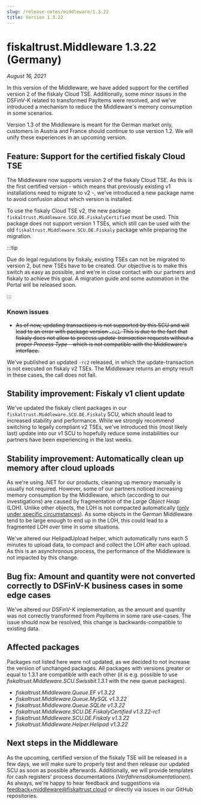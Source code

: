 ```yaml
---
slug: /release-notes/middleware/1.3.22
title: Version 1.3.22
---
```


# fiskaltrust.Middleware 1.3.22 (Germany)
_August 16, 2021_

In this version of the Middleware, we have added support for the certified version 2 of the fiskaly Cloud TSE. Additionally, some minor issues in the DSFinV-K related to transformed PayItems were resolved, and we've introduced a mechanism to reduce the Middleware's memory consumption in some scenarios.

<div class="alert alert--warning" role="alert">Version 1.3 of the Middleware is meant for the German market only, customers in Austria and France should continue to use version 1.2. We will unify these experiences in an upcoming version.</div>

## Feature: Support for the certified fiskaly Cloud TSE
The Middleware now supports version 2 of the fiskaly Cloud TSE. As this is the first certified version - which means that previously existing v1 installations need to migrate to v2 -, we've introduced a new package name to avoid confusion about which version is installed.

To use the fiskaly Cloud TSE v2, the new package `fiskaltrust.Middleware.SCU.DE.FiskalyCertified` must be used. This package does not support version 1 TSEs, which still can be used with the old `fiskaltrust.Middleware.SCU.DE.Fiskaly` package while preparing the migration.

:::tip

Due do legal regulations by fiskaly, existing TSEs can not be migrated to version 2, but new TSEs have to be created. Our objective is to make this switch as easy as possible, and we're in close contact with our partners and fiskaly to achieve this goal. A migration guide and some automation in the Portal will be released soon.

:::

### Known issues
- ~~As of now, updating transactions is not supported by this SCU and will lead to an error with package version `-rc1`. This is due to the fact that fiskaly does not allow to process _update-transaction_ requests without a proper _Process Type_ - which is not compatible with the Middleware's interface.~~

We've published an updated `-rc2` released, in which the update-transaction is not executed on fiskaly v2 TSEs. The Middleware returns an empty result in these cases, the call does not fail.

## Stability improvement: Fiskaly v1 client update
We've updated the fiskaly client packages in our `fiskaltrust.Middleware.SCU.DE.Fiskaly` SCU, which should lead to increased stability and performance. While we strongly recommend switching to legally compliant v2 TSEs, we've introduced this (most likely last) update into our v1 SCU to hopefully reduce some instabilities our partners have been experiencing in the last weeks.

## Stability improvement: Automatically clean up memory after cloud uploads
As we're using .NET for our products, cleaning up memory manually is usually not required. However, some of our partners noticed increasing memory consumption by the Middleware, which (according to our investigations) are caused by fragmentation of the _Large Object Heap_ (LOH). Unlike other objects, the LOH is not compacted automatically ([only under specific circumstances](https://docs.microsoft.com/en-us/dotnet/standard/garbage-collection/large-object-heap#when-is-a-large-object-collected)). As some objects in the German Middleware tend to be large enough to end up in the LOH, this could lead to a fragmented LOH over time in some situations.

We've altered our HelipadUpload helper, which automatically runs each 5 minutes to upload data, to compact and collect the LOH after each upload. As this is an asynchronous process, the performance of the Middleware is not impacted by this change.

## Bug fix: Amount and quantity were not converted correctly to DSFinV-K business cases in some edge cases
We've altered our DSFinV-K implementation, as the amount and quantity was not correctly transformed from _PayItems_ in some rare use-cases. The issue should now be resolved, this change is backwards-compatible to existing data.

## Affected packages
Packages not listed here were not updated, as we decided to not increase the version of unchanged packages. All packages with versions greater or equal to 1.3.1 are compatible with each other (it is e.g. possible to use _fiskaltrust.Middleware.SCU.Swissbit.1.3.1_ with the new queue packages).

- _fiskaltrust.Middleware.Queue.EF v1.3.22_
- _fiskaltrust.Middleware.Queue.MySQL v1.3.22_
- _fiskaltrust.Middleware.Queue.SQLite v1.3.22_
- _fiskaltrust.Middleware.SCU.DE.FiskalyCertified v1.3.22-rc1_
- _fiskaltrust.Middleware.SCU.DE.Fiskaly v1.3.22_
- _fiskaltrust.Middleware.Helper.Helipad v1.3.22_

## Next steps in the Middleware
As the upcoming, certified version of the fiskaly TSE will be released in a few days, we will make sure to properly test and then release our updated SCU as soon as possible afterwards. Additionally, we will provide templates for cash registers' process documentations (_Verfahrensdokumentationen_). As always, we're happy to hear feedback and suggestions via [feedback+middleware@fiskaltrust.cloud](mailto:feedback+middleware@fiskaltrust.cloud) or directly via issues in our GitHub repositories.

